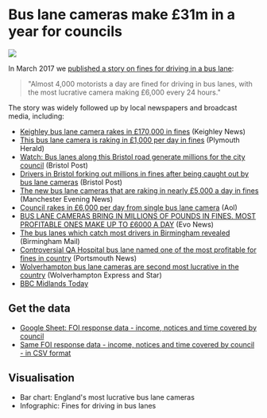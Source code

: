 # Bus lane cameras make £31m in a year for councils

![](http://ichef.bbci.co.uk/news/624/cpsprodpb/10C84/production/_94904786_chart_buslanetops-1.png)

In March 2017 we [published a story on fines for driving in a bus lane](http://www.bbc.co.uk/news/uk-england-38957371): 

> "Almost 4,000 motorists a day are fined for driving in bus lanes, with the most lucrative camera making £6,000 every 24 hours."

The story was widely followed up by local newspapers and broadcast media, including:

* [Keighley bus lane camera rakes in £170,000 in fines](http://www.keighleynews.co.uk/news/15136749.Keighley_bus_lane_camera_rakes_in___170_000_in_fines/?ref=rss&utm_source=dlvr.it&utm_medium=twitter) (Keighley News)
* [This bus lane camera is raking in £1,000 per day in fines](http://www.plymouthherald.co.uk/this-bus-lane-camera-is-raking-in-1-000-per-day-in-fines/story-30174766-detail/story.html#bLjcyQjqWQoSbWoc.99) (Plymouth Herald)
* [Watch: Bus lanes along this Bristol road generate millions for the city council](http://www.bristolpost.co.uk/watch-bristol-s-bus-lanes-along-this-road-generate-millions-for-the-city-council/story-30177111-detail/story.html) (Bristol Post)
* [Drivers in Bristol forking out millions in fines after being caught out by bus lane cameras](http://www.bristolpost.co.uk/drivers-in-bristol-forking-out-millions-in-fines-after-being-caught-out-by-bus-lane-cameras/story-30174871-detail/story.html) (Bristol Post)
* [The new bus lane cameras that are raking in nearly £5,000 a day in fines](http://www.manchestereveningnews.co.uk/news/greater-manchester-news/new-bus-lane-cameras-raking-12684459) (Manchester Evening News)
* [Council rakes in £6,000 per day from single bus lane camera](http://cars.aol.co.uk/2017/03/03/council-rakes-in-6-000-per-day-from-single-bus-lane-camera/) (Aol)
* [BUS LANE CAMERAS BRING IN MILLIONS OF POUNDS IN FINES. MOST PROFITABLE ONES MAKE UP TO £6000 A DAY](https://evonews.com/world-news/2017/mar/02/bus-lane-cameras-bring-in-millions-of-pounds-in-fines-most-profitable-ones-make-up-to-6000-a-day/) (Evo News)
* [The bus lanes which catch most drivers in Birmingham revealed](http://www.birminghammail.co.uk/news/midlands-news/bus-lanes-catch-most-drivers-12682946) (Birmingham Mail)
* [Controversial QA Hospital bus lane named one of the most profitable for fines in country](http://www.portsmouth.co.uk/business/controversial-qa-hospital-bus-lane-named-one-of-the-most-profitable-for-fines-in-country-1-7846516) (Portsmouth News)
* [Wolverhampton bus lane cameras are second most lucrative in the country](http://www.expressandstar.com/news/2017/03/03/wolverhampton-bus-lane-cameras-are-second-most-lucrative-in-the-country/) (Wolverhampton Express and Star)
* [BBC Midlands Today](https://twitter.com/bengodfrey1/status/837280525542903809)

## Get the data

* [Google Sheet: FOI response data - income, notices and time covered by council](https://docs.google.com/spreadsheets/d/1nRe3JgdvY5e9d-m56Q1I5JKRD-cBkjPRkhE3V3sfkLg/edit#gid=0)
* [Same FOI response data - income, notices and time covered by council - in CSV format](https://github.com/BBC-Data-Unit/bus-lane-fines/blob/master/Bus%20lane%20cameras%20FOI%20data.csv)

## Visualisation

* Bar chart: England's most lucrative bus lane cameras
* Infographic: Fines for driving in bus lanes

